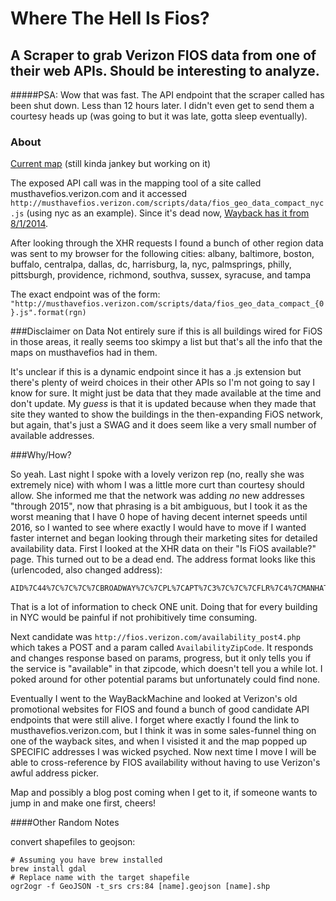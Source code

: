 Where The Hell Is Fios?
==================

## A Scraper to grab Verizon FIOS data from one of their web APIs. Should be interesting to analyze.
#####PSA: Wow that was fast. The API endpoint that the scraper called has been shut down. Less than 12 hours later. I didn't even get to send them a courtesy heads up (was going to but it was late, gotta sleep eventually).

### About
[Current map](http://htmlpreview.github.io/?https://github.com/BWStearns/WhereTheHellIsFios/blob/master/map.html) (still kinda jankey but working on it)

The exposed API call was in the mapping tool of a site called musthavefios.verizon.com and it accessed `http://musthavefios.verizon.com/scripts/data/fios_geo_data_compact_nyc.js` (using nyc as an example). Since it's dead now, [Wayback has it from 8/1/2014](https://web.archive.org/web/20140801122542/http://musthavefios.verizon.com/default.aspx?region=nyc).

After looking through the XHR requests I found a bunch of other region data was sent to my browser for the following cities: albany, baltimore, boston, buffalo, centralpa, dallas, dc, harrisburg, la, nyc, palmsprings, philly, pittsburgh, providence, richmond, southva, sussex, syracuse, and tampa

The exact endpoint was of the form: `"http://musthavefios.verizon.com/scripts/data/fios_geo_data_compact_{0}.js".format(rgn)`

###Disclaimer on Data
Not entirely sure if this is all buildings wired for FiOS in those areas, it really seems too skimpy a list but that's all the info that the maps on musthavefios had in them.

It's unclear if this is a dynamic endpoint since it has a .js extension but there's plenty of weird choices in their other APIs so I'm not going to say I know for sure. It might just be data that they made available at the time and don't update. My *guess* is that it is updated because when they made that site they wanted to show the buildings in the then-expanding FiOS network, but again, that's just a SWAG and it does seem like a very small number of available addresses.

###Why/How?

So yeah. Last night I spoke with a lovely verizon rep (no, really she was extremely nice) with whom I was a little more curt than courtesy should allow. She informed me that the network was adding *no* new addresses "through 2015", now that phrasing is a bit ambiguous, but I took it as the worst meaning that I have 0 hope of having decent internet speeds until 2016, so I wanted to see where exactly I would have to move if I wanted faster internet and began looking through their marketing sites for detailed availability data. First I looked at the XHR data on their "Is FiOS available?" page. This turned out to be a dead end. The address format looks like this (urlencoded, also changed address):

```
AID%7C44%7C%7C%7C%7CBROADWAY%7C%7CPL%7CAPT%7C3%7C%7C%7CFLR%7C4%7CMANHATTAN%7CNY%7C10003%7C32321906.00000000
```

That is a lot of information to check ONE unit. Doing that for every building in NYC would be painful if not prohibitively time consuming.

Next candidate was `http://fios.verizon.com/availability_post4.php` which takes a POST and a param called `AvailabilityZipCode`. It responds and changes response based on params, progress, but it only tells you if the service is "available" in that zipcode, which doesn't tell you a while lot. I poked around for other potential params but unfortunately could find none.

Eventually I went to the WayBackMachine and looked at Verizon's old promotional websites for FIOS and found a bunch of good candidate API endpoints that were still alive. I forget where exactly I found the link to musthavefios.verizon.com, but I think it was in some sales-funnel thing on one of the wayback sites, and when I visisted it and the map popped up SPECIFIC addresses I was wicked psyched. Now next time I move I will be able to cross-reference by FIOS availability without having to use Verizon's awful address picker.

Map and possibly a blog post coming when I get to it, if someone wants to jump in and make one first, cheers!


####Other Random Notes

convert shapefiles to geojson: 

	# Assuming you have brew installed
	brew install gdal
	# Replace name with the target shapefile
	ogr2ogr -f GeoJSON -t_srs crs:84 [name].geojson [name].shp